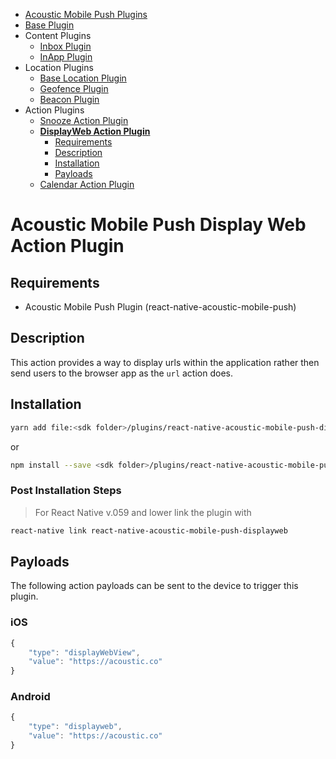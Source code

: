<ul id='nav'>
	<li><a href='index.html'>Acoustic Mobile Push Plugins</a></li>
	<li><a href='react-native-acoustic-mobile-push.html'>Base Plugin</a></li>
	<li>
		Content Plugins
		<ul>
			<li><a href="react-native-acoustic-mobile-push-inbox.html">Inbox Plugin</a></li>
			<li><a href="react-native-acoustic-mobile-push-inapp.html">InApp Plugin</a></li>
		</ul>
	</li>
	<li>
		Location Plugins
		<ul>
			<li><a href="react-native-acoustic-mobile-push-location.html">Base Location Plugin</a></li>
			<li><a href="react-native-acoustic-mobile-push-geofence.html">Geofence Plugin</a></li>
			<li><a href="react-native-acoustic-mobile-push-beacon.html">Beacon Plugin</a></li>
		</ul>
	</li>
	<li>
		Action Plugins
		<ul>
			<li><a href="react-native-acoustic-mobile-push-snooze.html">Snooze Action Plugin</a></li>
			<li>
				<a href="#readme"><b>DisplayWeb Action Plugin</b></a>
				<ul>
					<li><a href="#requirements">Requirements</a></li>
					<li><a href="#description">Description</a></li>
					<li><a href="#installation">Installation</a></li>
					<li><a href="#payloads">Payloads</a></li>
				</ul>
			</li>
			<li><a href="react-native-acoustic-mobile-push-calendar.html">Calendar Action Plugin</a></li>
		</ul>
	</li>
</ul>

# Acoustic Mobile Push Display Web Action Plugin

## Requirements
- Acoustic Mobile Push Plugin (react-native-acoustic-mobile-push) 

## Description
This action provides a way to display urls within the application rather then send users to the browser app as the `url` action does.

## Installation
```sh
yarn add file:<sdk folder>/plugins/react-native-acoustic-mobile-push-displayweb
```
or 
```sh
npm install --save <sdk folder>/plugins/react-native-acoustic-mobile-push-displayweb
```

### Post Installation Steps
> For React Native v.059 and lower link the plugin with
```sh
react-native link react-native-acoustic-mobile-push-displayweb
```

## Payloads
The following action payloads can be sent to the device to trigger this plugin.

### iOS
```js
{
    "type": "displayWebView",
    "value": "https://acoustic.co"
}
```

### Android
```js
{
    "type": "displayweb",
    "value": "https://acoustic.co"
}
```
